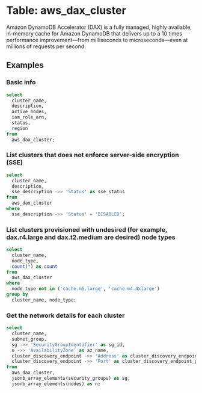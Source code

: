 # Table: aws_dax_cluster

Amazon DynamoDB Accelerator (DAX) is a fully managed, highly available, in-memory cache for Amazon DynamoDB that delivers up to a 10 times performance improvement—from milliseconds to microseconds—even at millions of requests per second.

## Examples

### Basic info

```sql
select
  cluster_name,
  description,
  active_nodes,
  iam_role_arn,
  status,
  region
from
  aws_dax_cluster;
```


### List clusters that does not enforce server-side encryption (SSE)

```sql
select
  cluster_name,
  description,
  sse_description ->> 'Status' as sse_status
from
  aws_dax_cluster
where
  sse_description ->> 'Status' = 'DISABLED';
```


### List clusters provisioned with undesired (for example, dax.r4.large and dax.t2.medium are desired) node types

```sql
select
  cluster_name,
  node_type,
  count(*) as count
from
  aws_dax_cluster
where
  node_type not in ('cache.m5.large', 'cache.m4.4xlarge')
group by
  cluster_name, node_type;
```


### Get the network details for each cluster

```sql
select
  cluster_name,
  subnet_group,
  sg ->> 'SecurityGroupIdentifier' as sg_id,
  n ->> 'AvailabilityZone' as az_name,
  cluster_discovery_endpoint ->> 'Address' as cluster_discovery_endpoint_address,
  cluster_discovery_endpoint ->> 'Port' as cluster_discovery_endpoint_port
from
  aws_dax_cluster,
  jsonb_array_elements(security_groups) as sg,
  jsonb_array_elements(nodes) as n;
```